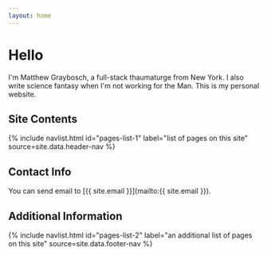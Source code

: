 ```yaml
---
layout: home
---
```


# Hello

I'm Matthew Graybosch, a full-stack thaumaturge from New York. I also write science fantasy when I'm not working for the Man. This is my personal website.

## Site Contents

{% include navlist.html id="pages-list-1" label="list of pages on this site" source=site.data.header-nav %}

## Contact Info

You can send email to [{{ site.email }}](mailto:{{ site.email }}).

## Additional Information

{% include navlist.html id="pages-list-2" label="an additional list of pages on this site" source=site.data.footer-nav %}
